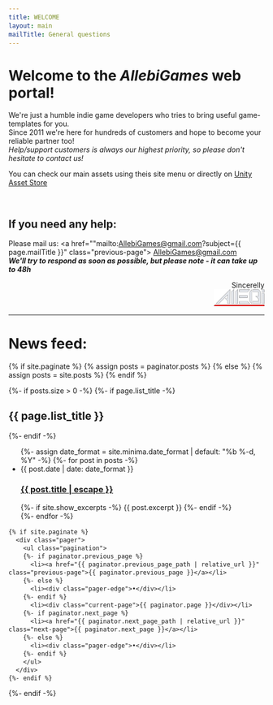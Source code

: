 ```yaml
---
title: WELCOME
layout: main
mailTitle: General questions
---
```


# Welcome to the *AllebiGames* web portal!
We're just a humble indie game developers who tries to bring useful game-templates for you. <br>
Since 2011 we're here for hundreds of customers and hope to become your reliable partner too!<br>
*Help/support customers is always our highest priority, so please don't hesitate to contact us!*

You can check our main assets using theis site menu or directly on [Unity Asset Store](https://assetstore.unity.com/publishers/757)

<br>

## If you need any help:
Please mail us:  <a href=""mailto:AllebiGames@gmail.com?subject={{ page.mailTitle }}" class="previous-page"> AllebiGames@gmail.com </a>
<br>
**_We'll try to respond as soon as possible, but please note - it can take up to 48h_**
<div align="right">  
Sincerelly  <br> 
<img src="assets/images/allebi_logo_sm.png" alt="drawing" width="100"/>
</div>


* * *
# News feed:

 {% if site.paginate %}
    {% assign posts = paginator.posts %}
  {% else %}
    {% assign posts = site.posts %}
  {% endif %}


  {%- if posts.size > 0 -%}
    {%- if page.list_title -%}
      <h2 class="post-list-heading">{{ page.list_title }}</h2>
    {%- endif -%}
    <ul class="post-list">
      {%- assign date_format = site.minima.date_format | default: "%b %-d, %Y" -%}
      {%- for post in posts -%}
      <li>
        <span class="post-meta">{{ post.date | date: date_format }}</span>
        <h3>
          <a class="post-link" href="{{ post.url | relative_url }}">
            {{ post.title | escape }}
          </a>
        </h3>
        {%- if site.show_excerpts -%}
          {{ post.excerpt }}
        {%- endif -%}
      </li>
      {%- endfor -%}
    </ul>

    {% if site.paginate %}
      <div class="pager">
        <ul class="pagination">
        {%- if paginator.previous_page %}
          <li><a href="{{ paginator.previous_page_path | relative_url }}" class="previous-page">{{ paginator.previous_page }}</a></li>
        {%- else %}
          <li><div class="pager-edge">•</div></li>
        {%- endif %}
          <li><div class="current-page">{{ paginator.page }}</div></li>
        {%- if paginator.next_page %}
          <li><a href="{{ paginator.next_page_path | relative_url }}" class="next-page">{{ paginator.next_page }}</a></li>
        {%- else %}
          <li><div class="pager-edge">•</div></li>
        {%- endif %}
        </ul>
      </div>
    {%- endif %}

  {%- endif -%}
